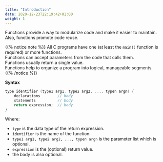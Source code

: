 ```yaml
---
title: "Introduction"
date: 2020-12-23T22:19:42+01:00
weight: 1
---
```


Functions provide a way to modularize code and make it easier to maintain. Also, functions promote code reuse.

{{% notice note %}}
All C programs have one (at least the `main()` function is required) or more functions.  
Functions can accept parameters from the code that calls them.  
Functions usually return a single value.  
Functions help to organize a program into logical, manageable segments.
{{% /notice %}}

**Syntax**

```c
type identifier (type1 arg1, type2 arg2, ..., typen argn) {
    declarations        // body
    statements          // body
    return expression;  // body
}
```

Where:

- `type` is the data type of the return expression.
- `identifier` is the name of the function.
- `type1 arg1, type2 arg2, ..., typen argn` is the parameter list which is optional.
- `expression` is the (optional) return value.
- the body is also optional. 